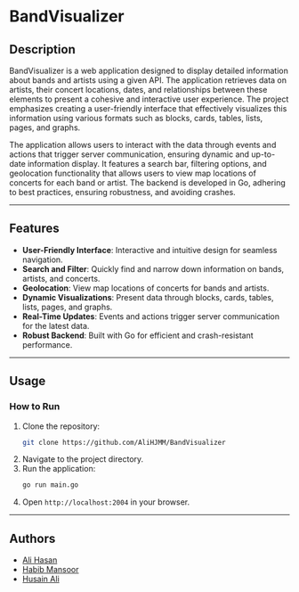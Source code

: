 # BandVisualizer

## **Description**

BandVisualizer is a web application designed to display detailed information about bands and artists using a given API. The application retrieves data on artists, their concert locations, dates, and relationships between these elements to present a cohesive and interactive user experience. The project emphasizes creating a user-friendly interface that effectively visualizes this information using various formats such as blocks, cards, tables, lists, pages, and graphs.

The application allows users to interact with the data through events and actions that trigger server communication, ensuring dynamic and up-to-date information display. It features a search bar, filtering options, and geolocation functionality that allows users to view map locations of concerts for each band or artist. The backend is developed in Go, adhering to best practices, ensuring robustness, and avoiding crashes.

---

## **Features**

- **User-Friendly Interface**: Interactive and intuitive design for seamless navigation.
- **Search and Filter**: Quickly find and narrow down information on bands, artists, and concerts.
- **Geolocation**: View map locations of concerts for bands and artists.
- **Dynamic Visualizations**: Present data through blocks, cards, tables, lists, pages, and graphs.
- **Real-Time Updates**: Events and actions trigger server communication for the latest data.
- **Robust Backend**: Built with Go for efficient and crash-resistant performance.

---

## **Usage**

### **How to Run**

1. Clone the repository:
   ```bash
   git clone https://github.com/AliHJMM/BandVisualizer
   ```
2. Navigate to the project directory.
3. Run the application:
   ```bash
   go run main.go
   ```
4. Open `http://localhost:2004` in your browser.

---

## **Authors**

- [Ali Hasan](https://github.com/AliHJMM)
- [Habib Mansoor](https://github.com/7abib04)
- [Husain Ali](https://github.com/hujaafar)
